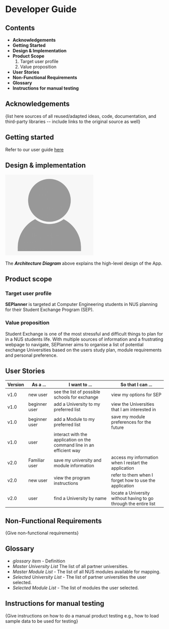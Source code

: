 # Developer Guide

## Contents 
* __Acknowledgements__
* __Getting Started__
* __Design & Implementation__
* __Product Scope__
  1. Target user profile
  2. Value proposition
* __User Stories__
* __Non-Functional Requirements__
* __Glossary__
* __Instructions for manual testing__ 
## Acknowledgements

{list here sources of all reused/adapted ideas, code, documentation, and third-party libraries -- include links to the original source as well}


## Getting started 
Refer to our user guide [here](https://placeholder.com)

## Design & implementation

<img src="images/Placeholder_person.png" width = "280"/>  

The ***Architecture Diagram*** above explains the high-level design of the App. 

## Product scope
### Target user profile

__SEPlanner__ is targeted at Computer Engineering students in NUS planning for their Student Exchange Program (SEP). 

### Value proposition

Student Exchange is one of the most stressful and difficult things to plan for in a NUS students life. 
With multiple sources of information and a frustrating webpage to navigate, SEPlanner aims to organise 
a list of potential exchange Universities based on the users study plan, module requirements and personal preference.

## User Stories

|Version| As a ... | I want to ... | So that I can ...|
|--------|----------|---------------|------------------|
|v1.0|new user|see the list of possible schools for exchange|view my options for SEP|
|v1.0|beginner user|add a University to my preferred list|view the Universities that I am interested in|
|v1.0|beginner user|add a Module to my preferred list|save my module preferences for the future|
|v1.0|user|interact with the application on the command line in an efficient way|
|v2.0|Familiar user|save my university and module information|access my information when I restart the application|
|v2.0|new user|view the program instructions|refer to them when I forget how to use the application|
|v2.0|user|find a University by name|locate a University without having to go through the entire list|

## Non-Functional Requirements

{Give non-functional requirements}

## Glossary

* *glossary item* - Definition
* *Master University List* The list of all partner universities.
* *Master Module List* - The list of all NUS modules available for mapping.
* *Selected University List* - The list of partner universities the user selected.
* *Selected Module List* - The list of modules the user selected.

## Instructions for manual testing

{Give instructions on how to do a manual product testing e.g., how to load sample data to be used for testing}
